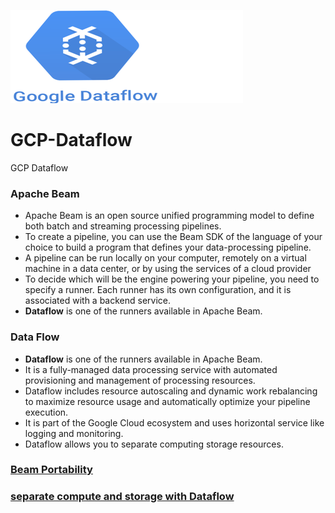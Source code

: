 ![me](https://github.com/sujitdhamale/GCP-Dataflow/blob/main/Images/DataFLow%20(2).png)


# GCP-Dataflow
GCP Dataflow  


### Apache Beam

- Apache Beam is an open source unified programming model to define both batch and streaming processing pipelines.
- To create a pipeline, you can use the Beam SDK of the language of your choice to build a program that defines your data-processing pipeline.
- A pipeline can be run locally on your computer, remotely on a virtual machine in a data center, or by using the services of a cloud provider
- To decide which will be the engine powering your pipeline, you need to specify a runner. Each runner has its own configuration, and it is associated with a backend service.
- **Dataflow** is one of the runners available in Apache Beam.


### Data Flow 
- **Dataflow** is one of the runners available in Apache Beam.
- It is a fully-managed data processing service with automated provisioning and management of processing resources.
- Dataflow includes resource autoscaling and dynamic work rebalancing to maximize resource usage and automatically optimize your pipeline execution.
- It is part of the Google Cloud ecosystem and uses horizontal service like logging and monitoring.
- Dataflow allows you to separate computing storage resources.



 ### [Beam Portability](01.ApacheBeam.md)
 
 ### [separate compute and storage with Dataflow]()

